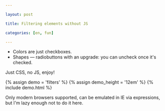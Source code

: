 ```yaml
---

layout: post

title: Filtering elements without JS

categories: [en, fun]

---
```


- Colors are just checkboxes.
- Shapes — radiobuttons with an upgrade: you can uncheck once it's checked.

Just CSS, no JS, enjoy!

{% assign demo = 'filters' %}
{% assign demo_height = '12em' %}
{% include demo.html %}

Only modern browsers supported, can be emulated in IE via expressions, but I'm lazy enough not to do it here.